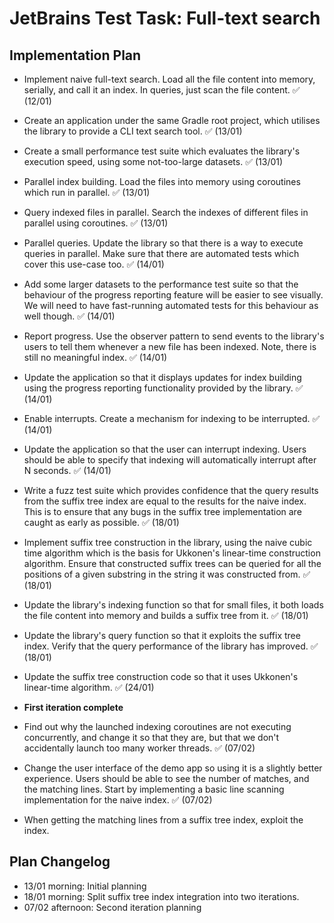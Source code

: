 # JetBrains Test Task: Full-text search

## Implementation Plan

- Implement naive full-text search. Load all the file content into memory,
  serially, and call it an index. In queries, just scan the file content.
  :white_check_mark: (12/01)

- Create an application under the same Gradle root project, which utilises the
  library to provide a CLI text search tool. :white_check_mark: (13/01)

- Create a small performance test suite which evaluates the library's execution
  speed, using some not-too-large datasets. :white_check_mark: (13/01)

- Parallel index building. Load the files into memory using coroutines which run
  in parallel. :white_check_mark: (13/01)

- Query indexed files in parallel. Search the indexes of different files in
  parallel using coroutines. :white_check_mark: (13/01)

- Parallel queries. Update the library so that there is a way to execute queries
  in parallel. Make sure that there are automated tests which cover this
  use-case too. :white_check_mark: (14/01)

- Add some larger datasets to the performance test suite so that the behaviour
  of the progress reporting feature will be easier to see visually. We will need
  to have fast-running automated tests for this behaviour as well though.
  :white_check_mark: (14/01)

- Report progress. Use the observer pattern to send events to the library's
  users to tell them whenever a new file has been indexed. Note, there is still
  no meaningful index. :white_check_mark: (14/01)

- Update the application so that it displays updates for index building using
  the progress reporting functionality provided by the library.
  :white_check_mark: (14/01)

- Enable interrupts. Create a mechanism for indexing to be interrupted.
  :white_check_mark: (14/01)

- Update the application so that the user can interrupt indexing. Users should
  be able to specify that indexing will automatically interrupt after N seconds.
  :white_check_mark: (14/01)

- Write a fuzz test suite which provides confidence that the query results from
  the suffix tree index are equal to the results for the naive index. This is to
  ensure that any bugs in the suffix tree implementation are caught as early as
  possible. :white_check_mark: (18/01)

- Implement suffix tree construction in the library, using the naive cubic time
  algorithm which is the basis for Ukkonen's linear-time construction algorithm.
  Ensure that constructed suffix trees can be queried for all the positions of a
  given substring in the string it was constructed from.
  :white_check_mark: (18/01)

- Update the library's indexing function so that for small files, it both loads
  the file content into memory and builds a suffix tree from it.
  :white_check_mark: (18/01)

- Update the library's query function so that it exploits the suffix tree index.
  Verify that the query performance of the library has improved.
  :white_check_mark: (18/01)

- Update the suffix tree construction code so that it uses Ukkonen's linear-time
  algorithm. :white_check_mark: (24/01)

- **First iteration complete**

- Find out why the launched indexing coroutines are not executing concurrently,
  and change it so that they are, but that we don't accidentally launch too many
  worker threads. :white_check_mark: (07/02)

- Change the user interface of the demo app so using it is a slightly better
  experience. Users should be able to see the number of matches, and the
  matching lines. Start by implementing a basic line scanning implementation for
  the naive index. :white_check_mark: (07/02)

- When getting the matching lines from a suffix tree index, exploit the index.

## Plan Changelog

- 13/01 morning:   Initial planning
- 18/01 morning:   Split suffix tree index integration into two iterations.
- 07/02 afternoon: Second iteration planning

